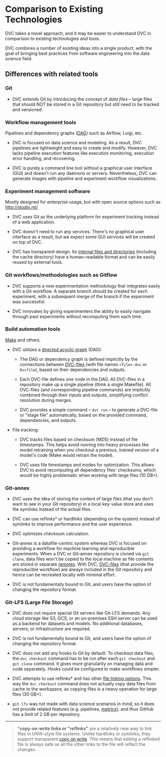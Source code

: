 # Comparison to Existing Technologies

DVC takes a novel approach, and it may be easier to understand DVC in
comparison to existing technologies and tools.

DVC combines a number of existing ideas into a single product, with the goal of
bringing best practices from software engineering into the data science field.

## Differences with related tools

### Git

- DVC extends Git by introducing the concept of _data files_ – large files that
  should NOT be stored in a Git repository but still need to be tracked and
  versioned.

### Workflow management tools

Pipelines and dependency graphs
([DAG](https://en.wikipedia.org/wiki/Directed_acyclic_graph)) such as Airflow,
Luigi, etc.

- DVC is focused on data science and modeling. As a result, DVC pipelines are
  lightweight and easy to create and modify. However, DVC lacks pipeline execution
  features like execution monitoring, execution error handling, and recovering.

- DVC is purely a command line tool without a graphical user interface (GUI) and
  doesn't run any daemons or servers. Nevertheless, DVC can generate images with
  pipeline and experiment workflow visualizations.

### Experiment management software

Mostly designed for enterprise usage, but with open source options such as
http://studio.ml/

- DVC uses Git as the underlying platform for experiment tracking instead of a
  web application.

- DVC doesn't need to run any services. There's no graphical user interface as a result,
  but we expect some GUI services will be created on top of DVC.

- DVC has transparent design. Its
  [internal files and directories](/doc/user-guide/dvc-files-and-directories)
  (including the <abbr>cache</abbr> directory) have a human-readable format and
  can be easily reused by external tools.

### Git workflows/methodologies such as Gitflow

- DVC supports a new experimentation methodology that integrates easily with a
  Git workflow. A separate branch should be created for each experiment, with a
  subsequent merge of the branch if the experiment was successful.

- DVC innovates by giving experimenters the ability to easily navigate through
  past experiments without recomputing them each time.

### Build automation tools

[Make](https://www.gnu.org/software/make/) and others.

- DVC utilizes a
  [directed acyclic graph](https://en.wikipedia.org/wiki/Directed_acyclic_graph)
  (DAG):

  - The DAG or dependency graph is defined implicitly by the connections between
    [DVC-files](/doc/user-guide/dvc-file-format) (with file names `<file>.dvc` or
    `Dvcfile`), based on their dependencies and <abbr>outputs</abbr>.

  - Each DVC-file defines one node in the DAG. All DVC-files in a repository
    make up a single pipeline (think a single Makefile). All DVC-files (and
    corresponding pipeline commands) are implicitly combined through their
    inputs and outputs, simplifying conflict resolution during merges.

  - DVC provides a simple command – `dvc run` – to generate a DVC-file or "stage
    file" automatically, based on the provided command, dependencies, and
    outputs.

- File tracking:

  - DVC tracks files based on checksum (MD5) instead of file timestamps. This
    helps avoid running into heavy processes like model retraining when you
    checkout a previous, trained version of a model's code (Make would retrain
    the model).

  - DVC uses file timestamps and inodes for optimization. This allows DVC to
    avoid recomputing all dependency files' checksums, which would be highly
    problematic when working with large files (10 GB+).

### Git-annex

- DVC uses the idea of storing the content of large files (that you don't want
  to see in your Git repository) in a local key-value store and uses file
  symlinks instead of the actual files.

- DVC can use reflinks\* or hardlinks (depending on the system) instead of
  symlinks to improve performance and the user experience.

- DVC optimizes checksum calculation.

- Git-annex is a datafile-centric system whereas DVC is focused on providing a
  workflow for machine learning and reproducible experiments. When a DVC or
  Git-annex repository is cloned via `git clone`, data files won't be copied to
  the local machine as file contents are stored in separate
  [remotes](/doc/command-reference/remote). With DVC,
  [DVC-files](/doc/user-guide/dvc-file-format) (that provide the reproducible
  workflow) are always included in the Git repository and hence can be recreated
  locally with minimal effort.

- DVC is not fundamentally bound to Git, and users have the option of changing the
  repository format.

### Git-LFS (Large File Storage)

- DVC does not require special Git servers like Git-LFS demands. Any cloud
  storage like S3, GCS, or an on-premises SSH server can be used as a backend for
  datasets and models. No additional databases, servers, or infrastructure are
  required.

- DVC is not fundamentally bound to Git, and users have the option of changing the
  repository format.

- DVC does not add any hooks to Git by default. To checkout data files, the
  `dvc checkout` command has to be run after each `git checkout` and `git clone`
  command. It gives more granularity on managing data and code separately. Hooks
  could be configured to make workflows simpler.

- DVC attempts to use reflinks\* and has other
  [file linking options](/docs/user-guide/large-dataset-optimization#file-link-types-for-the-dvc-cache).
  This way the `dvc checkout` command does not actually copy data files from
  <abbr>cache</abbr> to the <abbr>workspace</abbr>, as copying files is a heavy
  operation for large files (30 GB+).

- `git-lfs` was not made with data science scenarios in mind, so it does not
  provide related features (e.g. pipelines,
  [metrics](/doc/command-reference/metrics)), and thus GitHub has a limit of 2
  GB per repository.

---

> \***copy-on-write links or "reflinks"** are a relatively new way to link files
> in UNIX-style file systems. Unlike hardlinks or symlinks, they support
> transparent [copy on write](https://en.wikipedia.org/wiki/Copy-on-write). This
> means that editing a reflinked file is always safe as all the other links to
> the file will reflect the changes.
